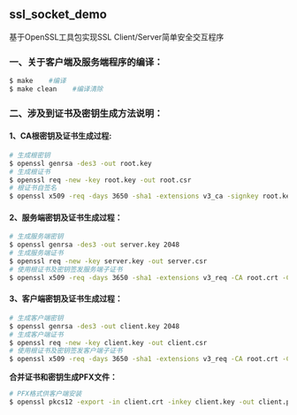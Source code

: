 ## ssl_socket_demo
基于OpenSSL工具包实现SSL Client/Server简单安全交互程序

### 一、关于客户端及服务端程序的编译：
```bash
$ make    #编译
$ make clean    #编译清除     
```

### 二、涉及到证书及密钥生成方法说明：

#### 1、CA根密钥及证书生成过程:
```bash
# 生成根密钥
$ openssl genrsa -des3 -out root.key
# 生成根证书
$ openssl req -new -key root.key -out root.csr
# 根证书自签名
$ openssl x509 -req -days 3650 -sha1 -extensions v3_ca -signkey root.key -in root.csr -out root.crt
``` 

#### 2、服务端密钥及证书生成过程：
```bash
# 生成服务端密钥
$ openssl genrsa -des3 -out server.key 2048
# 生成服务端证书
$ openssl req -new -key server.key -out server.csr
# 使用根证书及密钥签发服务端子证书
$ openssl x509 -req -days 3650 -sha1 -extensions v3_req -CA root.crt -CAkey root.key -CAcreateserial -in server.csr -out server.crt
```
#### 3、客户端密钥及证书生成过程：
```bash
# 生成客户端密钥
$ openssl genrsa -des3 -out client.key 2048
# 生成客户端证书
$ openssl req -new -key client.key -out client.csr
# 使用根证书及密钥签发客户端子证书
$ openssl x509 -req -days 3650 -sha1 -extensions v3_req -CA root.crt -CAkey root.key -CAcreateserial -in client.csr -out client.crt
```
**合并证书和密钥生成PFX文件：**
```bash
# PFX格式供客户端安装
$ openssl pkcs12 -export -in client.crt -inkey client.key -out client.pfx
```

